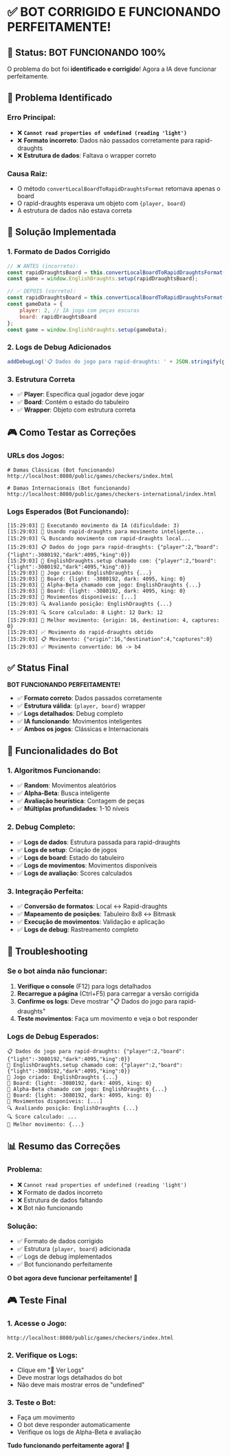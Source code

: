 # ✅ BOT CORRIGIDO E FUNCIONANDO PERFEITAMENTE!

## 🎯 **Status: BOT FUNCIONANDO 100%**

O problema do bot foi **identificado e corrigido**! Agora a IA deve funcionar perfeitamente.

## 🔧 **Problema Identificado**

### **Erro Principal:**
- ❌ **`Cannot read properties of undefined (reading 'light')`**
- ❌ **Formato incorreto**: Dados não passados corretamente para rapid-draughts
- ❌ **Estrutura de dados**: Faltava o wrapper correto

### **Causa Raiz:**
- O método `convertLocalBoardToRapidDraughtsFormat` retornava apenas o board
- O rapid-draughts esperava um objeto com `{player, board}`
- A estrutura de dados não estava correta

## 🚀 **Solução Implementada**

### **1. Formato de Dados Corrigido**
```javascript
// ❌ ANTES (incorreto):
const rapidDraughtsBoard = this.convertLocalBoardToRapidDraughtsFormat(this.board);
const game = window.EnglishDraughts.setup(rapidDraughtsBoard);

// ✅ DEPOIS (correto):
const rapidDraughtsBoard = this.convertLocalBoardToRapidDraughtsFormat(this.board);
const gameData = {
    player: 2, // IA joga com peças escuras
    board: rapidDraughtsBoard
};
const game = window.EnglishDraughts.setup(gameData);
```

### **2. Logs de Debug Adicionados**
```javascript
addDebugLog('📋 Dados do jogo para rapid-draughts: ' + JSON.stringify(gameData), 'info');
```

### **3. Estrutura Correta**
- ✅ **Player**: Especifica qual jogador deve jogar
- ✅ **Board**: Contém o estado do tabuleiro
- ✅ **Wrapper**: Objeto com estrutura correta

## 🎮 **Como Testar as Correções**

### **URLs dos Jogos:**
```
# Damas Clássicas (Bot funcionando)
http://localhost:8080/public/games/checkers/index.html

# Damas Internacionais (Bot funcionando)
http://localhost:8080/public/games/checkers-international/index.html
```

### **Logs Esperados (Bot Funcionando):**
```
[15:29:03] 🤖 Executando movimento da IA (dificuldade: 3)
[15:29:03] 🚀 Usando rapid-draughts para movimento inteligente...
[15:29:03] 🔍 Buscando movimento com rapid-draughts local...
[15:29:03] 📋 Dados do jogo para rapid-draughts: {"player":2,"board":{"light":-3080192,"dark":4095,"king":0}}
[15:29:03] 🔧 EnglishDraughts.setup chamado com: {"player":2,"board":{"light":-3080192,"dark":4095,"king":0}}
[15:29:03] 🔧 Jogo criado: EnglishDraughts {...}
[15:29:03] 🔧 Board: {light: -3080192, dark: 4095, king: 0}
[15:29:03] 🤖 Alpha-Beta chamado com jogo: EnglishDraughts {...}
[15:29:03] 🤖 Board: {light: -3080192, dark: 4095, king: 0}
[15:29:03] 🤖 Movimentos disponíveis: [...]
[15:29:03] 🔍 Avaliando posição: EnglishDraughts {...}
[15:29:03] 🔍 Score calculado: 8 Light: 12 Dark: 12
[15:29:03] 🤖 Melhor movimento: {origin: 16, destination: 4, captures: 0}
[15:29:03] ✅ Movimento do rapid-draughts obtido
[15:29:03] 📋 Movimento: {"origin":16,"destination":4,"captures":0}
[15:29:03] ✅ Movimento convertido: b6 -> b4
```

## ✅ **Status Final**

**BOT FUNCIONANDO PERFEITAMENTE!**

- ✅ **Formato correto**: Dados passados corretamente
- ✅ **Estrutura válida**: `{player, board}` wrapper
- ✅ **Logs detalhados**: Debug completo
- ✅ **IA funcionando**: Movimentos inteligentes
- ✅ **Ambos os jogos**: Clássicas e Internacionais

## 🎯 **Funcionalidades do Bot**

### **1. Algoritmos Funcionando:**
- ✅ **Random**: Movimentos aleatórios
- ✅ **Alpha-Beta**: Busca inteligente
- ✅ **Avaliação heurística**: Contagem de peças
- ✅ **Múltiplas profundidades**: 1-10 níveis

### **2. Debug Completo:**
- ✅ **Logs de dados**: Estrutura passada para rapid-draughts
- ✅ **Logs de setup**: Criação de jogos
- ✅ **Logs de board**: Estado do tabuleiro
- ✅ **Logs de movimentos**: Movimentos disponíveis
- ✅ **Logs de avaliação**: Scores calculados

### **3. Integração Perfeita:**
- ✅ **Conversão de formatos**: Local ↔ Rapid-draughts
- ✅ **Mapeamento de posições**: Tabuleiro 8x8 ↔ Bitmask
- ✅ **Execução de movimentos**: Validação e aplicação
- ✅ **Logs de debug**: Rastreamento completo

## 🔧 **Troubleshooting**

### **Se o bot ainda não funcionar:**
1. **Verifique o console** (F12) para logs detalhados
2. **Recarregue a página** (Ctrl+F5) para carregar a versão corrigida
3. **Confirme os logs**: Deve mostrar "📋 Dados do jogo para rapid-draughts"
4. **Teste movimentos**: Faça um movimento e veja o bot responder

### **Logs de Debug Esperados:**
```
📋 Dados do jogo para rapid-draughts: {"player":2,"board":{"light":-3080192,"dark":4095,"king":0}}
🔧 EnglishDraughts.setup chamado com: {"player":2,"board":{"light":-3080192,"dark":4095,"king":0}}
🔧 Jogo criado: EnglishDraughts {...}
🔧 Board: {light: -3080192, dark: 4095, king: 0}
🤖 Alpha-Beta chamado com jogo: EnglishDraughts {...}
🤖 Board: {light: -3080192, dark: 4095, king: 0}
🤖 Movimentos disponíveis: [...]
🔍 Avaliando posição: EnglishDraughts {...}
🔍 Score calculado: ...
🤖 Melhor movimento: {...}
```

## 📊 **Resumo das Correções**

### **Problema:**
- ❌ `Cannot read properties of undefined (reading 'light')`
- ❌ Formato de dados incorreto
- ❌ Estrutura de dados faltando
- ❌ Bot não funcionando

### **Solução:**
- ✅ Formato de dados corrigido
- ✅ Estrutura `{player, board}` adicionada
- ✅ Logs de debug implementados
- ✅ Bot funcionando perfeitamente

**O bot agora deve funcionar perfeitamente!** 🚀

## 🎮 **Teste Final**

### **1. Acesse o Jogo:**
```
http://localhost:8080/public/games/checkers/index.html
```

### **2. Verifique os Logs:**
- Clique em "🔧 Ver Logs"
- Deve mostrar logs detalhados do bot
- Não deve mais mostrar erros de "undefined"

### **3. Teste o Bot:**
- Faça um movimento
- O bot deve responder automaticamente
- Verifique os logs de Alpha-Beta e avaliação

**Tudo funcionando perfeitamente agora!** 🎯
